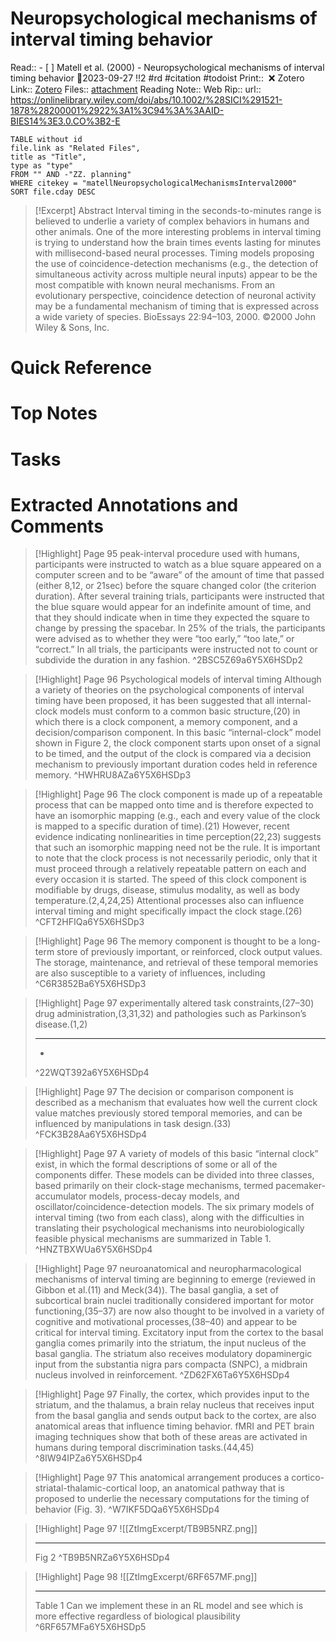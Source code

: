 
# Neuropsychological mechanisms of interval timing behavior
Read:: - [ ] Matell et al. (2000) - Neuropsychological mechanisms of interval timing behavior 🛫2023-09-27 !!2 #rd #citation #todoist
Print::  ❌
Zotero Link:: [Zotero](zotero://select/library/items/MURHTDE2) 
Files:: [attachment](<file:///C:/Users/michaelt/Insync/m@tarlton.info/Google%20Drive/06.%20Zotero/storage/6Y5X6HSD/Matell_Meck_2000_Neuropsychological%20mechanisms%20of%20interval%20timing%20behavior.pdf>)
Reading Note::
Web Rip::
url:: https://onlinelibrary.wiley.com/doi/abs/10.1002/%28SICI%291521-1878%28200001%2922%3A1%3C94%3A%3AAID-BIES14%3E3.0.CO%3B2-E

```dataview
TABLE without id
file.link as "Related Files",
title as "Title",
type as "type"
FROM "" AND -"ZZ. planning"
WHERE citekey = "matellNeuropsychologicalMechanismsInterval2000" 
SORT file.cday DESC
```

> [!Excerpt] Abstract
> Interval timing in the seconds-to-minutes range is believed to underlie a variety of complex behaviors in humans and other animals. One of the more interesting problems in interval timing is trying to understand how the brain times events lasting for minutes with millisecond-based neural processes. Timing models proposing the use of coincidence-detection mechanisms (e.g., the detection of simultaneous activity across multiple neural inputs) appear to be the most compatible with known neural mechanisms. From an evolutionary perspective, coincidence detection of neuronal activity may be a fundamental mechanism of timing that is expressed across a wide variety of species. BioEssays 22:94–103, 2000. ©2000 John Wiley & Sons, Inc.

# Quick Reference

# Top Notes

# Tasks










# Extracted Annotations and Comments

> [!Highlight] Page 95
> 	peak-interval procedure used with humans, participants were instructed to watch as a blue square appeared on a computer screen and to be “aware” of the amount of time that passed (either 8,12, or 21sec) before the square changed color (the criterion duration). After several training trials, participants were instructed that the blue square would appear for an indefinite amount of time, and that they should indicate when in time they expected the square to change by pressing the spacebar. In 25% of the trials, the participants were advised as to whether they were “too early,” “too late,” or “correct.” In all trials, the participants were instructed not to count or subdivide the duration in any fashion.
> ^2BSC5Z69a6Y5X6HSDp2

> [!Highlight] Page 96
> 	Psychological models of interval timing Although a variety of theories on the psychological components of interval timing have been proposed, it has been suggested that all internal-clock models must conform to a common basic structure,(20) in which there is a clock component, a memory component, and a decision/comparison component. In this basic “internal-clock” model shown in Figure 2, the clock component starts upon onset of a signal to be timed, and the output of the clock is compared via a decision mechanism to previously important duration codes held in reference memory.
> ^HWHRU8AZa6Y5X6HSDp3

> [!Highlight] Page 96
> 	The clock component is made up of a repeatable process that can be mapped onto time and is therefore expected to have an isomorphic mapping (e.g., each and every value of the clock is mapped to a specific duration of time).(21) However, recent evidence indicating nonlinearities in time perception(22,23) suggests that such an isomorphic mapping need not be the rule. It is important to note that the clock process is not necessarily periodic, only that it must proceed through a relatively repeatable pattern on each and every occasion it is started. The speed of this clock component is modifiable by drugs, disease, stimulus modality, as well as body temperature.(2,4,24,25) Attentional processes also can influence interval timing and might specifically impact the clock stage.(26)
> ^CFT2HFIQa6Y5X6HSDp3

> [!Highlight] Page 96
> 	The memory component is thought to be a long-term store of previously important, or reinforced, clock output values. The storage, maintenance, and retrieval of these temporal memories are also susceptible to a variety of influences, including
> ^C6R3852Ba6Y5X6HSDp3

> [!Highlight] Page 97
> 	experimentally altered task constraints,(27–30) drug administration,(3,31,32) and pathologies such as Parkinson’s disease.(1,2)
>     
> ---
> 	+
> ^22WQT392a6Y5X6HSDp4

> [!Highlight] Page 97
> 	The decision or comparison component is described as a mechanism that evaluates how well the current clock value matches previously stored temporal memories, and can be influenced by manipulations in task design.(33)
> ^FCK3B28Aa6Y5X6HSDp4

> [!Highlight] Page 97
> 	A variety of models of this basic “internal clock” exist, in which the formal descriptions of some or all of the components differ. These models can be divided into three classes, based primarily on their clock-stage mechanisms, termed pacemaker-accumulator models, process-decay models, and oscillator/coincidence-detection models. The six primary models of interval timing (two from each class), along with the difficulties in translating their psychological mechanisms into neurobiologically feasible physical mechanisms are summarized in Table 1.
> ^HNZTBXWUa6Y5X6HSDp4

> [!Highlight] Page 97
> 	neuroanatomical and neuropharmacological mechanisms of interval timing are beginning to emerge (reviewed in Gibbon et al.(11) and Meck(34)). The basal ganglia, a set of subcortical brain nuclei traditionally considered important for motor functioning,(35–37) are now also thought to be involved in a variety of cognitive and motivational processes,(38–40) and appear to be critical for interval timing. Excitatory input from the cortex to the basal ganglia comes primarily into the striatum, the input nucleus of the basal ganglia. The striatum also receives modulatory dopaminergic input from the substantia nigra pars compacta (SNPC), a midbrain nucleus involved in reinforcement.
> ^ZD62FX6Ta6Y5X6HSDp4

> [!Highlight] Page 97
> 	Finally, the cortex, which provides input to the striatum, and the thalamus, a brain relay nucleus that receives input from the basal ganglia and sends output back to the cortex, are also anatomical areas that influence timing behavior. fMRI and PET brain imaging techniques show that both of these areas are activated in humans during temporal discrimination tasks.(44,45)
> ^8IW94IPZa6Y5X6HSDp4

> [!Highlight] Page 97
> 	This anatomical arrangement produces a cortico-striatal-thalamic-cortical loop, an anatomical pathway that is proposed to underlie the necessary computations for the timing of behavior (Fig. 3).
> ^W7IKF5DQa6Y5X6HSDp4

> [!Highlight] Page 97
> 	![[ZtImgExcerpt/TB9B5NRZ.png]]
>     
> ---
> 	Fig 2
> ^TB9B5NRZa6Y5X6HSDp4

> [!Highlight] Page 98
> 	![[ZtImgExcerpt/6RF657MF.png]]
>     
> ---
> 	Table 1
> Can we implement these in an RL model and see which is more effective regardless of biological plausibility
> ^6RF657MFa6Y5X6HSDp5















